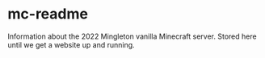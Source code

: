 # mc-readme
Information about the 2022 Mingleton vanilla Minecraft server. Stored here until we get a website up and running.

